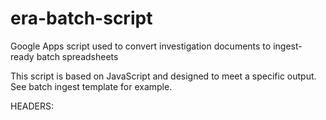# era-batch-script
Google Apps script used to convert investigation documents to ingest-ready batch spreadsheets

This script is based on JavaScript and designed to meet a specific output. See batch ingest template for example.

HEADERS:
